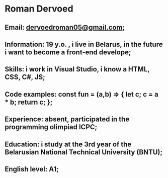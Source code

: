 # Roman Dervoed

## Email: dervoedroman05@gmail.com;

## Information: 19 y.o. , i live in Belarus, in the future i want to become a front-end develope;

## Skills: i work in Visual Studio, i know a  HTML, CSS, C#, JS;

## Code examples: const fun = (a,b) => { let c; c = a * b; return c; };

## Experience: absent, participated in the programming olimpiad ICPC;

## Education: i study at the 3rd year of the Belarusian National Technical University (BNTU);

## English level: A1;

